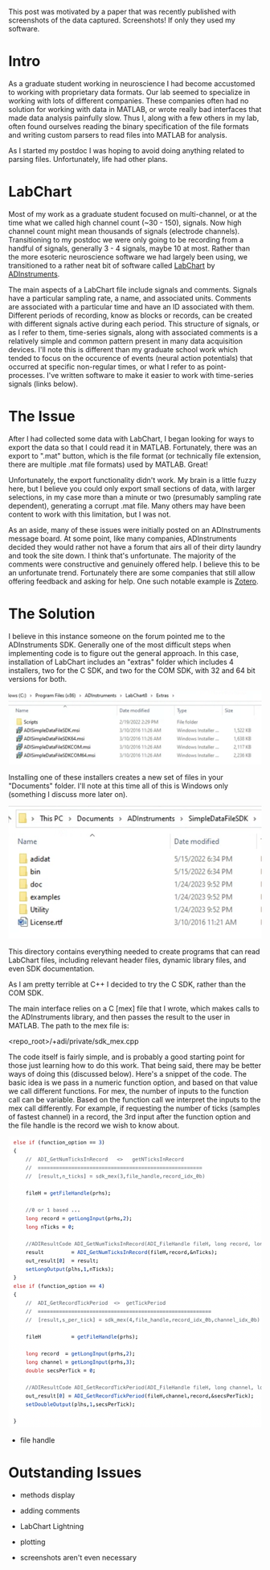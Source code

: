 This post was motivated by a paper that was recently published with screenshots of the data captured. Screenshots! If only they used my software.

# Intro #

As a graduate student working in neuroscience I had become accustomed to working with proprietary data formats. Our lab seemed to specialize in working with lots of different companies. These companies often had no solution for working with data in MATLAB, or wrote really bad interfaces that made data analysis painfully slow. Thus I, along with a few others in my lab, often found ourselves reading the binary specification of the file formats and writing custom parsers to read files into MATLAB for analysis.

As I started my postdoc I was hoping to avoid doing anything related to parsing files. Unfortunately, life had other plans.

# LabChart #

Most of my work as a graduate student focused on multi-channel, or at the time what we called high channel count (~30 - 150), signals. Now high channel count might mean thousands of signals (electrode channels). Transitioning to my postdoc we were only going to be recording from a handful of signals, generally 3 - 4 signals, maybe 10 at most. Rather than the more esoteric neuroscience software we had largely been using, we transitioned to a rather neat bit of software called [LabChart](https://www.adinstruments.com/products/labchart) by [ADInstruments](https://www.adinstruments.com/).

The main aspects of a LabChart file include signals and comments. Signals have a particular sampling rate, a name, and associated units. Comments are associated with a particular time and have an ID associated with them. Different periods of recording, know as blocks or records, can be created with different signals active during each period. This structure of signals, or as I refer to them, time-series signals, along with associated comments is a relatively simple and common pattern present in many data acquisition devices. I'll note this is different than my graduate school work which tended to focus on the occurence of events (neural action potentials) that occurred at specific non-regular times, or what I refer to as point-processes. I've written software to make it easier to work with time-series signals (links below).

# The Issue #

After I had collected some data with LabChart, I began looking for ways to export the data so that I could read it in MATLAB. Fortunately, there was an export to ".mat" button, which is the file format (or technically file extension, there are multiple .mat file formats) used by MATLAB. Great!

Unfortunately, the export functionality didn't work. My brain is a little fuzzy here, but I believe you could only export small sections of data, with larger selections, in my case more than a minute or two (presumably sampling rate dependent), generating a corrupt .mat file. Many others may have been content to work with this limitation, but I was not.

As an aside, many of these issues were initially posted on an ADInstruments message board. At some point, like many companies, ADInstruments decided they would rather not have a forum that airs all of their dirty laundry and took the site down. I think that's unfortunate. The majority of the comments were constructive and genuinely offered help. I believe this to be an unfortunate trend. Fortunately there are some companies that still allow offering feedback and asking for help. One such notable example is [Zotero](https://forums.zotero.org/).

# The Solution #

I believe in this instance someone on the forum pointed me to the ADInstruments SDK. Generally one of the most difficult steps when implementing code is to figure out the general approach. In this case, installation of LabChart includes an "extras" folder which includes 4 installers, two for the C SDK, and two for the COM SDK, with 32 and 64 bit versions for both. 

<img src="SDK_installers.png">

Installing one of these installers creates a new set of files in your "Documents" folder. I'll note at this time all of this is Windows only (something I discuss more later on).

<img src="SDK_installed.png">

This directory contains everything needed to create programs that can read LabChart files, including relevant header files, dynamic library files, and even SDK documentation. 

As I am pretty terrible at C++ I decided to try the C SDK, rather than the COM SDK. 

The main interface relies on a C [mex] file that I wrote, which makes calls to the ADInstruments library, and then passes the result to the user in MATLAB. The path to the mex file is:

&lt;repo\_root&gt;/+adi/private/sdk_mex.cpp

The code itself is fairly simple, and is probably a good starting point for those just learning how to do this work. That being said, there may be better ways of doing this (discussed below). Here's a snippet of the code. The basic idea is we pass in a numeric function option, and based on that value we call different functions. For mex, the number of inputs to the function call can be variable. Based on the function call we interpret the inputs to the mex call differently. For example, if requesting the number of ticks (samples of fastest channel) in a record, the 3rd input after the function option and the file handle is the record we wish to know about.

<img src="mex_code_snippet.png">

- file handle



# Outstanding Issues #

- methods display
- adding comments
- LabChart Lightning
- plotting


- screenshots aren't even necessary